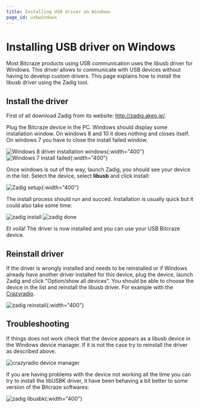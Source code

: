 ```yaml
---
title: Installing USB driver on Windows
page_id: usbwindows
---
```


Installing USB driver on Windows
================================

Most Bitcraze products using USB communication uses the libusb driver
for Windows. This driver allows to communicate with USB devices without
having to develop custom drivers. This page explains how to install the
libusb driver using the Zadig tool.

Install the driver
------------------

First of all download Zadig from its website: <http://zadig.akeo.ie/>.

Plug the Bitcraze device in the PC. Windows should display some
installation window. On windows 8 and 10 it does nothing and closes
itself. On windows 7 you have to close the install failed window.

![Windows 8 driver installation windows](/docs/images/01-win-install.png){:width="400"} ![Windows 7 install failed](/docs/images/crazyradio_windows_noinstall.png){:width="400"}

Once windows is out of the way, launch Zadig, you should see your device
in the list. Select the device, select **libusb** and click install:

![Zadig setup](/docs/images/02-zadig_setup.png){:width="400"}

The install process should run and succed. Installation is usually quick
but it could also take some time:

![zadig install](/docs/images/03-zadig_install.png)
![zadig done](/docs/images/04-zadig_done.png)

Et voilà! The driver is now installed and you can use your USB Bitcraze
device.

Reinstall driver
----------------

If the driver is wrongly installed and needs to be reinstalled or if
Windows already have another driver installed for this device, plug the
device, launch Zadig and click \"Option/show all devices\". You should
be able to choose the device in the list and reinstall the libusb
driver. For example with the [Crazyradio](https://wiki.bitcraze.io/projects:crazyradiopa:index).

![zadig reinstall](/docs/images/05-zadig_reinstall.png){:width="400"}


Troubleshooting
---------------

If things does not work check that the device appears as a libusb device
in the Windows device manager. If it is not the case try to reinstall
the driver as described above.

![crazyradio device manager](/docs/images/crazyradio-device_manager.png)

If you are having problems with the device not working all the time you
can try to install the libUSBK driver, it have been behaving a bit
better to some version of the Bitcraze softwares:

![zadig libusbk](/docs/images/zadig_libusbk.png){:width="400"}
